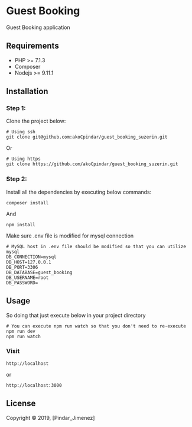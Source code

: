 # Guest Booking

Guest Booking application

## Requirements
* PHP >= 7.1.3
* Composer
* Nodejs >= 9.11.1

## Installation

### Step 1:

Clone the project below:

```
# Using ssh
git clone git@github.com:akoCpindar/guest_booking_suzerin.git
```
Or
```
# Using https
git clone https://github.com/akoCpindar/guest_booking_suzerin.git
```

### Step 2:

Install all the dependencies by executing below commands:

```
composer install
```

And

```
npm install
```

Make sure .env file is modified for mysql connection

```
# MySQL host in .env file should be modified so that you can utilize mysql
DB_CONNECTION=mysql
DB_HOST=127.0.0.1
DB_PORT=3306
DB_DATABASE=guest_booking
DB_USERNAME=root
DB_PASSWORD=
```

## Usage
So doing that just execute below in your project directory

```
# You can execute npm run watch so that you don't need to re-execute npm run dev
npm run watch
```

### Visit
```
http://localhost
```

or

```
http://localhost:3000
```

## License
Copyright © 2019, [Pindar_Jimenez]
